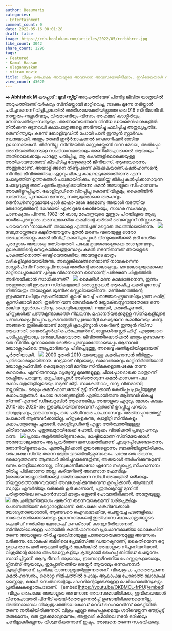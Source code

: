 ```yaml
---
author: Beaumaris
categories:
- Entertainment
comment_count: 0
date: 2022-05-16 08:01:28
draft: false
image: https://cdn.boolokam.com/articles/2022/05/rrrbbbrrr.jpg
like_count: 3042
share_count: 1296
tags:
- Featured
- Kamal Haasan
- ulaganayakan
- vikram movie
title: വിക്രം ഒരുപക്ഷേ അയാളുടെ അവസാന അവസരമായിരിക്കാം, ഇവിടെയയാൾ വീണുപോയാൽ...
view_count: 43620
---
```


**✒️ Abhishek M** **കടപ്പാട് : മൂവി സ്ട്രീറ്റ്** അറുപത്തിയേഴ് പിന്നിട്ട ജീവിത യാത്രയിൽ അറുപത്തിരണ്ട് വർഷവും സിനിമയ്ക്കായി മാറ്റിവെച്ച, നടക്കും മുന്നേ നടിയ്ക്കാൻ പഠിച്ചവനെന്ന് വിളിച്ചാലതിൽ അതിശയോക്തിയില്ലാത്ത ഒരു 916 സിനിമാജീവി. നായ്ക്കരും-നല്ലശിവവും, വിരുമാണ്ടിയും-വിസാം അഹമ്മദ് കാശ്മീരിയും, സേനാപതിയും-സത്യയും.. അങ്ങനെയങ്ങനെ വിവിധ ഡയമെൻഷനുകളിൽ നിൽക്കുന്ന ഒട്ടനവധി കഥാപാത്രങ്ങളെ അഭിനയിച്ചു ഫലിപ്പിച്ച അതുല്യപ്രതിഭ. &nbsp; തെന്നിന്ത്യയും കടന്ന് ബോളിവുഡിൽ പോയി പാൻ ഇന്ത്യൻ സ്റ്റാർഡം സ്വന്തമാക്കി, അതും താണ്ടി ഇന്റർനാഷണൽ റെക്കഗ്നിഷൻ നേടിയ ഉലഗനായകൻ. തീർന്നില്ല, സിനിമയിൽ മാറ്റുരയ്ക്കേണ്ടി വന്ന മേഖല, അതിപ്പോ അണിയത്തിരുന്നുള്ള സംവിധാനമായാലും അണിയിച്ചൊരുക്കൽ ആയാലും അതിലൊക്കെയും പാദമുദ്ര പതിപ്പിച്ച, ആ രംഗങ്ങളിലൊക്കെയുള്ള അതികായന്മാരോട് കിടപിടിച്ച വേഴ്സറ്റൈൽ ജീനിയസ്. ആണ്ടവരെന്നും അത്ഭുതമാണ്, അയാളിങ്ങനെ നീണ്ടുപരന്ന് കിടക്കുകയാണ്.കമൽഹാസന്റെ സിനിമാ ജീവിതത്തിലെ ഏറ്റവും മികച്ച കാലഘട്ടമേതായിരുന്നു എന്ന ചോദ്യത്തിന് ഉത്തരങ്ങൾ പലതായിരിക്കും. ഒറ്റയടിയ്ക്ക് തീർപ്പു കൽപ്പിക്കാനാവുന്ന ചോദ്യവുമല്ല അത്.എൺപതുകളിലായിരുന്നു കമൽ അയാളുടെ സിംഹാസനം അരക്കിട്ടുറപ്പിച്ചത്. കോളിവുഡിനെ വിറപ്പിച്ചു കൊണ്ട് വിക്രമും, കൈതിയിൻ ഡയറിയും, പുന്നഗൈ മന്നനും, സത്യയുമൊക്കെ തരംഗവും ട്രെൻഡ്സെറ്ററുമായപ്പോൾ ഭാഷാ-ദേശ ഭേദമന്യേ അയാൾ നടത്തിയ തേരോട്ടത്തിന്റെ ഭാഗമായി ഏക് ദൂജേ കേലിയേയും, സാഗര സംഗമവും, ചാണക്യനും പിറന്നു. 1982-ൽ ബാലു മഹേന്ദ്രയുടെ മൂണ്ട്രാം പിറയിലൂടെ ആദ്യ ദേശീയപുരസ്കാരം കരസ്ഥമാക്കിയ കമലിന്റെ കരിയർ ബെസ്റ്റെന്ന് നിസ്സംശയം പറയാവുന്ന 'നായകൻ' അയാളെ എത്തിച്ചത് മറ്റൊരു തലത്തിലായിരുന്നു. &nbsp; ![](https://cdn.boolokam.com/articles/2022/05/rrrbbbrrr.jpg) വേലുനായ്ക്കരുടെ ക്ഷുഭിതയൗവ്വനം മുതൽ മരണം വരെയുള്ള ഓരോ അദ്ധ്യായങ്ങളും കമൽ ജീവിച്ച് കാണിച്ചപ്പോൾ വീണ്ടുമൊരിക്കൽ കൂടി ദേശീയ പുരസ്കാരം അയാളെ തേടിയെത്തി. പക്ഷേ ഉയരങ്ങളൊക്കെ താണ്ടുമ്പോഴും, ഉലകത്തിന്റെ നെറുകയിലെത്തുമ്പോഴും കമൽ നടന്നിരുന്നത് അയാളുടെ പാകത്തിനൊത്ത് വെട്ടിയൊരുക്കിയ, അയാളുടെ മാത്രം വഴികളിലൂടെയായിരുന്നു. അല്ലെങ്കിലെങ്ങനെയാണ് നായകനെന്ന മാസ്റ്റർപീസിന് തൊട്ടുപിന്നാലെ അതിന്റെ ഭാരങ്ങളെയും, ഭാവങ്ങളെയുമൊക്കെ മാറ്റിവെച്ചുകൊണ്ട് പുഷ്പക വിമാനമെന്ന സൈലന്റ് പരീക്ഷണ ചിത്രത്തിൽ അഭിനയിക്കാൻ സാധിക്കുന്നത്? &nbsp; ![](https://cdn.boolokam.com/articles/2022/05/gegegge.png) മൈക്കിൾ മദന കാമരാജനെന്ന, ഇന്നും അത്ഭുതമായി തുടരുന്ന സിനിമയുമായി തൊണ്ണൂറുകൾ ആരംഭിച്ച കമൽ മുന്നോട്ട് നീങ്ങിയതും അയാളുടെ യുണീക് സ്റ്റെലിലായിരുന്നു. മണിരത്നത്തിന്റെ ബ്രഹ്മാണ്ഡചിത്രം ദളപതിയോട് ക്ലാഷ് വെച്ച് പരാജയപ്പെട്ടുവെങ്കിലും ഗുണ കൾട്ട് ക്ലാസിക്കായി മാറി. തുടർന്ന് വന്ന തേവർമകൻ ബ്ലോക്ബസ്റ്ററായതോടെ ഒന്നു മങ്ങിയ സ്റ്റാർഡം വീണ്ടും കൈയ്യിലൊതുങ്ങി. നമ്മവർ, കുരുതിപൂണൽ.. ഹിറ്റുകൾക്ക് പഞ്ഞമുണ്ടാകാത്ത നിലവന്നു. മഹാനദിയടക്കമുള്ള സിനിമകളിലൂടെ പണക്കൊഴുപ്പിനപ്പുറം പ്രകടനത്തിന് പ്രയോറിറ്റി കൊടുക്കുന്ന കമലിനെയും കണ്ടു. അങ്ങനെ ഇരിക്കെയാണ് മാസ്റ്റർ ക്രാഫ്റ്റ്സ്മാൻ ശങ്കറിന്റെ ഇന്ത്യൻ റിലീസ് ആകുന്നത്. ബെഞ്ച്മാർക്ക് പെർഫോമൻസ്, ബ്ലോക്ക്ബസ്റ്റർ ഹിറ്റ്. എത്രയേറെ പാടിപ്പുകഴ്ത്തിയാലും ഒന്നുമധികമാവാത്ത, ജീവിതത്തിലൊരിക്കൽ മാത്രം ഉണ്ടാകുന്ന ഒരു സിനിമ. മൂന്നാമത്തെ ദേശീയ പുരസ്കാരത്തോടൊപ്പം ആണ്ടവർ ബോക്സോഫിലെ അപ്രമാദിത്വവും പിടിച്ചെടുത്തു, അവ്വൈ ഷൺമുഖിയിലൂടെയത് പൂർത്തിയാക്കി. &nbsp; ![](https://cdn.boolokam.com/articles/2022/05/svsvvsvv.jpg) 2000 മുതൽ 2010 വരെയുള്ള കമൽഹാസൻ തീർത്തും പുതിയൊരാളായിരുന്നു. വേട്ടയാട് വിളയാടും, ദശാവതാരവും മാറ്റിനിർത്തിയാൽ ബോക്സോഫീസിൽ കൊടുങ്കാറ്റായി മാറിയ സിനിമകളൊരുപക്ഷേ നന്നേ കുറവാകും. എന്നിരുന്നാലും വ്യത്യസ്ത മുഖങ്ങളുള്ള, ചിലപ്പോഴൊക്കെ വാതുറന്ന് രാഷ്ട്രീയം പറയുന്ന, മറ്റുചിലപ്പോൾ അഴിഞ്ഞാടുന്ന കമൽഹാസനെ പല കഥാപാത്രങ്ങളിലൂടെയും നമുക്ക് കിട്ടി. സാകേത് റാം, നന്ദു, വിരുമാണ്ടി, നല്ലശിവം.. പ്രൈം കമൽഹാസനോട് മുട്ടി നിൽക്കാൻ കെൽപ്പും പ്രാപ്തിയുമുള്ള കഥാപാത്രങ്ങൾ. പോയ ദശാബ്ദങ്ങളിൽ ഏതിലായിരുന്നു ആണ്ടവർ മികച്ചു നിന്നത് എന്നത് ഡിബേറ്റബിൾ ആണെങ്കിലും അയാളുടെ ഏറ്റവും മോശം കാലം 2010-നും 2020-നും ഇടയിലായിരുന്നുവെന്ന് ഏതാണ്ട് ഉറപ്പിച്ചു പറയാം. വിശ്വരൂപവും, തൂങ്കാവനവും, ഒരു പരിധിവരെ പാപനാസവും. അതിനപ്പുറത്തേയ്ക്ക് പോകാൻ ആണ്ടവർക്കായില്ല. ഹിറ്റുകളകന്നു, ക്വാളിറ്റി സിനിമകളും കഥാപാത്രങ്ങളും ചുരുങ്ങി. കോളിവുഡിന്റെ എല്ലാ അർത്ഥത്തിലുമുള്ള കിരീടാവകാശം പുതുതലമുറയിലേക്ക് പോയി. ഒടുക്കം വിരമിക്കൽ പ്രഖ്യാപനവും വന്നു. &nbsp; ![](https://cdn.boolokam.com/articles/2022/05/maxresdefault-1.jpg) പ്രായം തളർത്തിയിട്ടുണ്ടാകാം, രാഷ്ട്രീയമാണ് സിനിമയേക്കാൾ അനുയോജ്യമെന്നും ആ പ്രവർത്തന മണ്ഡലത്തിലാണ് ചുവടുറപ്പിക്കേണ്ടതെന്നും തോന്നിയിട്ടുണ്ടാകാം. എത്തിപ്പിടിക്കാൻ ഉയരങ്ങളൊന്നും ബാക്കിയില്ലായിരിക്കാം. ഒരുപക്ഷേ സിനിമ തന്നെ മടുത്തു തുടങ്ങിയിട്ടുമുണ്ടാകാം. പക്ഷേ ഒരു തവണ, ഒരൊറ്റത്തവണ ആണ്ടവർ തിരിച്ചുവരേണ്ടതുണ്ട്, അതയാൾ അർഹിക്കുന്നുമുണ്ട്. ഒന്നും തെളിയാക്കാനല്ല, വീമ്പുകാണിക്കാനോ എന്നോ നഷ്ടപ്പെട്ട സിംഹാസനം തിരിച്ചു പിടിക്കാനോ അല്ല. കരിയറിന്റെ അവസാന ഫേസിലും (അങ്ങനെയല്ലാതിരിക്കട്ടെ) അഭിനയമെന്ന സിദ്ധി അയാളിൽ ഒരിക്കലും നിലയ്ക്കാത്തൊരുറവയായി അവശേഷിക്കുന്നുവെന്ന് ഉറപ്പിക്കാൻ, ആണ്ടവർ സ്വാഗും എനർജിയും ഒരിക്കൽ കൂടി കാണാൻ, പുതുതലമുറയ്ക്ക് മുന്നിൽ ചരിത്രത്തിലെ റെഫറൻസായി മാത്രം ഒതുങ്ങി പോവാതിരിക്കാൻ. അത്രേയുള്ളൂ. &nbsp; ![](https://cdn.boolokam.com/articles/2022/05/vvvvs.jpeg) ആ ചരിത്രനിയോഗം ഷങ്കറിന് തന്നെയാകുമെന്ന് ധരിച്ചെങ്കിലും ചെന്നെത്തിയത് മറ്റൊരാളിലാണ്. ഒരുപക്ഷേ ഷങ്കറിനേക്കാൾ യോഗ്യനായൊരാൾ, ആണ്ടവരെ ഐഡലാക്കിയ, ചെയ്തുവച്ച പടങ്ങളിലെ നായകന്മാർക്കൊക്കെയും ഉലഗനായകന്റെ ഇതിഹാസ കഥാപാത്രങ്ങളുടെ ഷെയ്ഡ് നൽകിയ ലോകേഷ് കനക്‌രാജ്. കാവ്യനീതിയാണത്, സിനിമയിലേക്കുള്ള പാതയിൽ കമൽഹാസനെ പ്രചോദനമാക്കിയ ലോകേഷിന് തന്നെ അയാളുടെ തിരിച്ചു വരവിനായുള്ള പാതയൊരുക്കാനുമുള്ള അവസരം ലഭിക്കുന്നു. ലോകേഷ് തമിഴിലെ പ്രോമിസിങ്ങ് ഡയറക്ടറാണ്, കൈതിയെന്ന ഒറ്റ ഉദ്ദാഹരണം മതി ആക്ഷൻ ത്രില്ലർ മേക്കിങ്ങിൽ അയാളുടെ നിപുണിയറിയാൻ. വിക്രമിന്റെ ഓരോ അപ്ഡേറ്റുകളിലും കൃത്യമായി ഹൈപ്പ് ബിൽഡ് ചെയ്യാനും സാധിച്ചിട്ടുണ്ട്. ആദ്യ ടീസർ ആയാലും, ഇന്നോളമിറങ്ങിയ പോസ്റ്ററുകളായാലും, ഗ്ലിമ്പ്സ് ആയാലും, ഇപ്പോഴിറങ്ങിയ ട്രെയ്ലർ ആയാലും ഒന്നാംനമ്പർ ക്വാളിറ്റിയാണ്, പ്രതീക്ഷ വാനോളമുയർത്തുന്നതാണ്. വിശ്വരൂപം പുറത്തെടുക്കുന്ന കമൽഹാസനും, ഒരൊറ്റ നിമിഷത്തിൽ പോലും ആകാംക്ഷ ചോരാത്ത ലോകേഷ് സ്റ്റൈലും, മക്കൾ സെൽവന്റെയും ഫഹദിന്റെയുമടക്കമുള്ള പെർഫോമൻസുകളും. പ്രതീക്ഷകളൊരുപാടാണ്. &nbsp; [embed]https://youtu.be/OKBMCL-frPU[/embed] &nbsp; വിക്രം ഒരുപക്ഷേ അയാളുടെ അവസാന അവസരമായിരിക്കാം, ഇവിടെയയാൾ വീണുപോയാൽ പിന്നീട് ഒരുയിർത്തെഴുന്നേൽപ്പ് ഉണ്ടായിരിക്കണമെന്നില്ല. അതിനാലാവാം വിശ്വരൂപത്തിലെ കോഡ് റെഡ് റെഫറെൻസ് ടൈറ്റിലിൽ തന്നെ നൽകിയിരിക്കുന്നത്. വിക്രം എല്ലാ ഹൈപ്പുകളെയും ശരിവെയ്ക്കുന്ന ഔട്ട്പുട്ട് തരുമെന്നും, ഒരു തുടക്കമാവുമെന്നും, അതുവഴി കമലിലെ നടൻ ഒരിക്കലും പണിമുടക്കില്ലെന്നും വിശ്വസിക്കാനാണ് ഇഷ്ടം. അങ്ങനെ തന്നെ സംഭവിക്കട്ടെ.